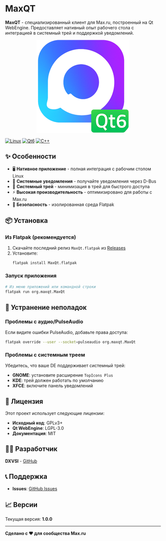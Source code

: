# MaxQT

**MaxQT** - специализированный клиент для Max.ru, построенный на Qt WebEngine. Предоставляет нативный опыт рабочего стола с интеграцией в системный трей и поддержкой уведомлений.

<div align="center">
  <img src="maxqt.png" alt="MaxQt Icon" width="300" height="300">
</div>

[![Linux](https://img.shields.io/badge/OS-Linux-blue.svg)](https://www.linux.org/) [![Qt6](https://img.shields.io/badge/Qt-6-green.svg)](https://www.qt.io/) [![C++](https://img.shields.io/badge/Language-C%2B%2B-orange.svg)](https://isocpp.org/)

## ✨ Особенности

- 🖥️ **Нативное приложение** - полная интеграция с рабочим столом Linux
- 🔔 **Системные уведомления** - получайте уведомления через D-Bus
- 📱 **Системный трей** - минимизация в трей для быстрого доступа
- ⚡ **Высокая производительность** - оптимизировано для работы с Max.ru
- 🔐 **Безопасность** - изолированная среда Flatpak

## 📦 Установка

### Из Flatpak (рекомендуется)

1. Скачайте последний релиз `MaxQt.flatpak` из [Releases](https://github.com/DXVSI/MaxQT/releases)
2. Установите:
   ```bash
   flatpak install MaxQt.flatpak
   ```

### Запуск приложения

```bash
# Из меню приложений или командной строки
flatpak run org.maxqt.MaxQt
```

## 🐛 Устранение неполадок

### Проблемы с аудио/PulseAudio

Если видите ошибки PulseAudio, добавьте права доступа:

```bash
flatpak override --user --socket=pulseaudio org.maxqt.MaxQt
```

### Проблемы с системным треем

Убедитесь, что ваше DE поддерживает системный трей:

- **GNOME**: установите расширение `TopIcons Plus`
- **KDE**: трей должен работать по умолчанию
- **XFCE**: включите панель уведомлений

## 📄 Лицензия

Этот проект использует следующие лицензии:

- **Исходный код**: GPLv3+
- **Qt WebEngine**: LGPL-3.0
- **Документация**: MIT

## 👨‍💻 Разработчик

**DXVSI** - [GitHub](https://github.com/DXVSI)

## 📞 Поддержка

- **Issues**: [GitHub Issues](https://github.com/DXVSI/MaxQT/issues)

## 📈 Версии

Текущая версия: **1.0.0**

---

**Сделано с ❤️ для сообщества Max.ru**
